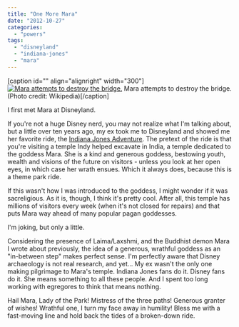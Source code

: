 ```yaml
---
title: "One More Mara"
date: "2012-10-27"
categories: 
  - "powers"
tags: 
  - "disneyland"
  - "indiana-jones"
  - "mara"
---
```


\[caption id="" align="alignright" width="300"\][![Mara attempts to destroy the bridge.](images/300px-Indy-Lava-Room.jpg "Mara attempts to destroy the bridge.")](http://en.wikipedia.org/wiki/File:Indy-Lava-Room.jpg) Mara attempts to destroy the bridge. (Photo credit: Wikipedia)\[/caption\]

I first met Mara at Disneyland.

If you're not a huge Disney nerd, you may not realize what I'm talking about, but a little over ten years ago, my ex took me to Disneyland and showed me her favorite ride, the [Indiana Jones Adventure](http://en.wikipedia.org/wiki/Indiana_Jones_Adventure%3A_Temple_of_the_Forbidden_Eye "Indiana Jones Adventure: Temple of the Forbidden Eye"). The pretext of the ride is that you're visiting a temple Indy helped excavate in India, a temple dedicated to the goddess Mara. She is a kind and generous goddess, bestowing youth, wealth and visions of the future on visitors - unless you look at her open eyes, in which case her wrath ensues. Which it always does, because this is a theme park ride.

If this wasn't how I was introduced to the goddess, I might wonder if it was sacreligious. As it is, though, I think it's pretty cool. After all, this temple has millions of visitors every week (when it's not closed for repairs) and that puts Mara way ahead of many popular pagan goddesses.

I'm joking, but only a little.

Considering the presence of Laima/Laxshmi, and the Buddhist demon Mara I wrote about previously, the idea of a generous, wrathful goddess as an "in-between step" makes perfect sense. I'm perfectly aware that Disney archaeology is not real research, and yet... My ex wasn't the only one making pilgrimage to Mara's temple. Indiana Jones fans do it. Disney fans do it. She means something to all these people. And I spent too long working with egregores to think that means nothing.

Hail Mara, Lady of the Park! Mistress of the three paths! Generous granter of wishes! Wrathful one, I turn my face away in humility! Bless me with a fast-moving line and hold back the tides of a broken-down ride.

